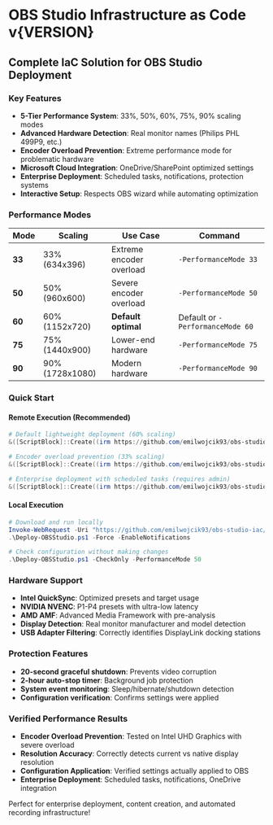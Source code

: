 # OBS Studio Infrastructure as Code v{VERSION}

## Complete IaC Solution for OBS Studio Deployment

### Key Features
- **5-Tier Performance System**: 33%, 50%, 60%, 75%, 90% scaling modes
- **Advanced Hardware Detection**: Real monitor names (Philips PHL 499P9, etc.)
- **Encoder Overload Prevention**: Extreme performance mode for problematic hardware
- **Microsoft Cloud Integration**: OneDrive/SharePoint optimized settings
- **Enterprise Deployment**: Scheduled tasks, notifications, protection systems
- **Interactive Setup**: Respects OBS wizard while automating optimization

### Performance Modes
| Mode | Scaling | Use Case | Command |
|------|---------|----------|---------|
| **33** | 33% (634x396) | Extreme encoder overload | `-PerformanceMode 33` |
| **50** | 50% (960x600) | Severe encoder overload | `-PerformanceMode 50` |
| **60** | 60% (1152x720) | **Default optimal** | Default or `-PerformanceMode 60` |
| **75** | 75% (1440x900) | Lower-end hardware | `-PerformanceMode 75` |
| **90** | 90% (1728x1080) | Modern hardware | `-PerformanceMode 90` |

### Quick Start

#### Remote Execution (Recommended)
```powershell
# Default lightweight deployment (60% scaling)
&([ScriptBlock]::Create((irm https://github.com/emilwojcik93/obs-studio-iac/releases/latest/download/Deploy-OBSStudio.ps1))) -Force -EnableNotifications

# Encoder overload prevention (33% scaling)
&([ScriptBlock]::Create((irm https://github.com/emilwojcik93/obs-studio-iac/releases/latest/download/Deploy-OBSStudio.ps1))) -Force -PerformanceMode 33 -EnableNotifications

# Enterprise deployment with scheduled tasks (requires admin)
&([ScriptBlock]::Create((irm https://github.com/emilwojcik93/obs-studio-iac/releases/latest/download/Deploy-OBSStudio.ps1))) -Force -InstallScheduledTasks -EnableNotifications
```

#### Local Execution
```powershell
# Download and run locally
Invoke-WebRequest -Uri "https://github.com/emilwojcik93/obs-studio-iac/releases/latest/download/Deploy-OBSStudio.ps1" -OutFile "Deploy-OBSStudio.ps1"
.\Deploy-OBSStudio.ps1 -Force -EnableNotifications

# Check configuration without making changes
.\Deploy-OBSStudio.ps1 -CheckOnly -PerformanceMode 50
```

### Hardware Support
- **Intel QuickSync**: Optimized presets and target usage
- **NVIDIA NVENC**: P1-P4 presets with ultra-low latency
- **AMD AMF**: Advanced Media Framework with pre-analysis
- **Display Detection**: Real monitor manufacturer and model detection
- **USB Adapter Filtering**: Correctly identifies DisplayLink docking stations

### Protection Features
- **20-second graceful shutdown**: Prevents video corruption
- **2-hour auto-stop timer**: Background job protection
- **System event monitoring**: Sleep/hibernate/shutdown detection
- **Configuration verification**: Confirms settings were applied

### Verified Performance Results
- **Encoder Overload Prevention**: Tested on Intel UHD Graphics with severe overload
- **Resolution Accuracy**: Correctly detects current vs native display resolution
- **Configuration Application**: Verified settings actually applied to OBS
- **Enterprise Deployment**: Scheduled tasks, notifications, OneDrive integration

Perfect for enterprise deployment, content creation, and automated recording infrastructure!
